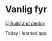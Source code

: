 # Vanlig fyr

[![Build and deploy](https://github.com/halv00rsen/vanligfyr/actions/workflows/firebase-hosting-merge.yml/badge.svg?branch=main)](https://github.com/halv00rsen/vanligfyr/actions/workflows/firebase-hosting-merge.yml)

Today I learned app
